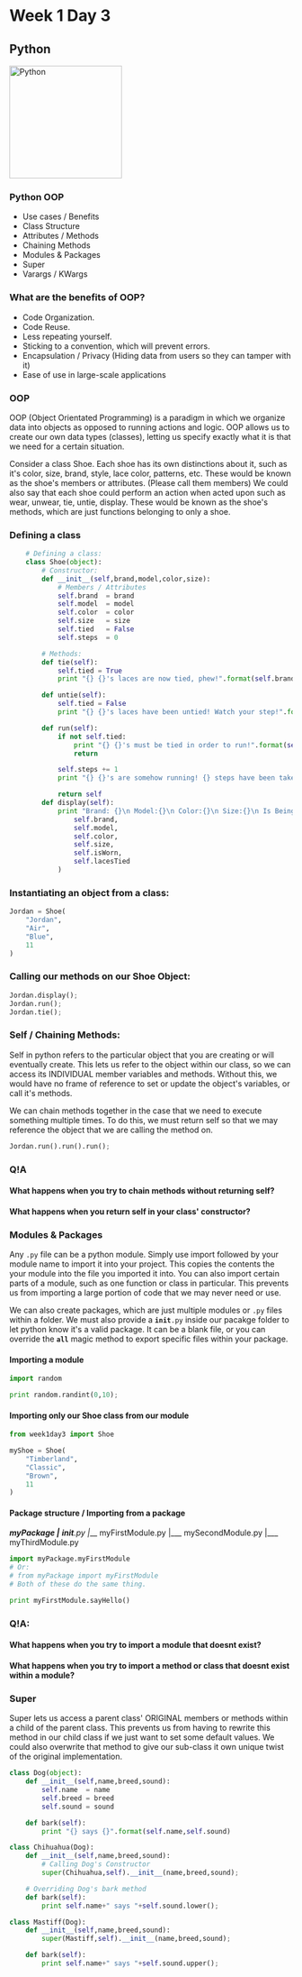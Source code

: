 # Week 1 Day 3

## Python

<img src="https://www.python.org/static/opengraph-icon-200x200.png" alt="Python" width="200px">

### Python OOP

* Use cases / Benefits
* Class Structure
* Attributes / Methods
* Chaining Methods
* Modules & Packages
* Super
* Varargs / KWargs

### What are the benefits of OOP?

* Code Organization.
* Code Reuse.
* Less repeating yourself.
* Sticking to a convention, which will prevent errors.
* Encapsulation / Privacy (Hiding data from users so they can tamper with it)
* Ease of use in large-scale applications

### OOP

OOP (Object Orientated Programming) is a paradigm in which we organize data into objects as opposed to running actions and logic. 
OOP allows us to create our own data types (classes), letting us specify
exactly what it is that we need for a certain situation. 

Consider a class Shoe. Each shoe has its own distinctions about it, such as it's color, size, brand, style, lace color, patterns, etc. These would be known as the shoe's members or attributes. (Please call them members) We could also say that each shoe could perform an action when acted upon
such as wear, unwear, tie, untie, display. These would be known as the shoe's
methods, which are just functions belonging to only a shoe.


### Defining a class

```python
    # Defining a class:
    class Shoe(object):
        # Constructor:
        def __init__(self,brand,model,color,size):
            # Members / Attributes
            self.brand  = brand
            self.model  = model
            self.color  = color
            self.size   = size
            self.tied   = False
            self.steps  = 0

        # Methods:
        def tie(self):
            self.tied = True
            print "{} {}'s laces are now tied, phew!".format(self.brand,self.model)

        def untie(self):
            self.tied = False
            print "{} {}'s laces have been untied! Watch your step!".format(self.brand,self.model)

        def run(self):
            if not self.tied:
                print "{} {}'s must be tied in order to run!".format(self.brand,self.model)
                return

            self.steps += 1
            print "{} {}'s are somehow running! {} steps have been taken so far!".format(self.brand,self.model,self.steps)

            return self
        def display(self):
            print "Brand: {}\n Model:{}\n Color:{}\n Size:{}\n Is Being Worn: {}\n Laces Tied:{}".format(
                self.brand,
                self.model,
                self.color,
                self.size,
                self.isWorn,
                self.lacesTied
            )
```

### Instantiating an object from a class:

```python
Jordan = Shoe(
    "Jordan",
    "Air",
    "Blue",
    11
)
```

### Calling our methods on our Shoe Object:

```python
Jordan.display();
Jordan.run();
Jordan.tie();
```

### Self / Chaining Methods:

Self in python refers to the particular object that you are creating or will eventually create.
This lets us refer to the object within our class, so we can access its INDIVIDUAL member variables
and methods. Without this, we would have no frame of reference to set or update the object's variables, or call it's methods.

We can chain methods together in the case that we need to execute something multiple times.
To do this, we must return self so that we may reference the object that we are calling the method
on. 

```python
Jordan.run().run().run();
```

### Q!A

#### What happens when you try to chain methods without returning self?

#### What happens when you return self in your class' constructor?

### Modules & Packages

Any <code>.py</code> file can be a python module. Simply use import followed by your module name
to import it into your project. This copies the contents the your module into the file you imported
it into. You can also import certain parts of a module, such as one function or class in particular. This prevents us from importing a large portion of code that we may never need or use.

We can also create packages, which are just multiple modules or <code>.py</code> files within a folder. We must also provide a <code>__init__.py</code> inside our pacakge folder to let python know it's a valid package. It can be a blank file, or you can override the <code>__all__</code>
magic method to export specific files within your package.

#### Importing a module

```python
import random

print random.randint(0,10);
```

#### Importing only our Shoe class from our module

```python
from week1day3 import Shoe

myShoe = Shoe(
    "Timberland",
    "Classic",
    "Brown",
    11
)
```

#### Package structure / Importing from a package

____myPackage
    |___ __init__.py
    |___ myFirstModule.py
    |___ mySecondModule.py
    |___ myThirdModule.py

```python
import myPackage.myFirstModule
# Or:
# from myPackage import myFirstModule
# Both of these do the same thing.

print myFirstModule.sayHello()
```

### Q!A:

#### What happens when you try to import a module that doesnt exist?

#### What happens when you try to import a method or class that doesnt exist within a module?

### Super

Super lets us access a parent class' ORIGINAL members or methods within a child of the parent class. This prevents us from having to rewrite this method in our child class if we just want to set some default values. We could also overwrite that method to give our sub-class it own unique twist of the original implementation.

```python
class Dog(object):
    def __init__(self,name,breed,sound):
        self.name  = name
        self.breed = breed
        self.sound = sound

    def bark(self):
        print "{} says {}".format(self.name,self.sound)

class Chihuahua(Dog):
    def __init__(self,name,breed,sound):
        # Calling Dog's Constructor
        super(Chihuahua,self).__init__(name,breed,sound);

    # Overriding Dog's bark method
    def bark(self):
        print self.name+" says "+self.sound.lower();

class Mastiff(Dog):
    def __init__(self,name,breed,sound):
        super(Mastiff,self).__init__(name,breed,sound);

    def bark(self):
        print self.name+" says "+self.sound.upper();
```
